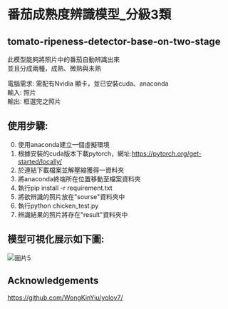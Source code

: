 # 番茄成熟度辨識模型_分級3類
## tomato-ripeness-detector-base-on-two-stage
此模型能夠將照片中的番茄自動辨識出來  
並且分成兩種，成熟、微熟與未熟

電腦需求: 需配有Nvidia 顯卡，並已安裝cuda、anaconda  
輸入: 照片  
輸出: 框選完之照片  
## 使用步驟:  
0. 使用anaconda建立一個虛擬環境  
1. 根據安裝的cuda版本下載pytorch，網址:https://pytorch.org/get-started/locally/  
2. 於連結下載檔案並解壓縮獲得一資料夾  
3. 將anaconda終端所在位置移動至檔案資料夾  
4. 執行pip install -r requirement.txt  
5. 將欲辨識的照片放在"sourse"資料夾中  
6. 執行python chicken_test.py  
7. 辨識結果的照片將存在"result"資料夾中  
  
## 模型可視化展示如下圖:  
![圖片5](https://hackmd.io/_uploads/ByrNjlGjC.jpg)  

## Acknowledgements
https://github.com/WongKinYiu/yolov7/
